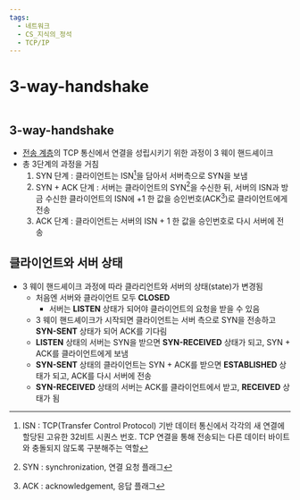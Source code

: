 ```yaml
---
tags:
  - 네트워크
  - CS_지식의_정석
  - TCP/IP
---
```

# 3-way-handshake

```table-of-contents
```

##  3-way-handshake

- [전송 계층](전송%20계층.md)의 TCP 통신에서 연결을 성립시키기 위한 과정이 3 웨이 핸드셰이크
- 총 3단계의 과정을 거침
	1. SYN 단계 : 클라이언트는 ISN[^1]을 담아서 서버측으로 SYN을 보냄
	2. SYN + ACK 단계 : 서버는 클라이언트의 SYN[^2]을 수신한 뒤, 서버의 ISN과 방금 수신한 클라이언트의 ISN에 +1 한 값을 승인번호(ACK[^3])로 클라이언트에게 전송
	3. ACK 단계 : 클라이언트는 서버의 ISN + 1 한 값을 승인번호로 다시 서버에 전송

## 클라이언트와 서버 상태
- 3 웨이 핸드셰이크 과정에 따라 클라리언트와 서버의 상태(state)가 변경됨
	- 처음엔 서버와 클라이언트 모두 **CLOSED**
		- 서버는 **LISTEN** 상태가 되어야 클라이언트의 요청을 받을 수 있음
	- 3 웨이 핸드셰이크가 시작되면 클라이언트는 서버 측으로 SYN을 전송하고 **SYN-SENT** 상태가 되어 ACK를 기다림
	- **LISTEN** 상태의 서버는 SYN을 받으면 **SYN-RECEIVED** 상태가 되고, SYN + ACK를 클라이언트에게 보냄
	- **SYN-SENT** 상태의 클라이언트는 SYN + ACK를 받으면 **ESTABLISHED** 상태가 되고, ACK를 다시 서버에 전송
	- **SYN-RECEIVED** 상태의 서버는 ACK를 클라이언트에서 받고, **RECEIVED** 상태가 됨

[^1]: ISN : TCP(Transfer Control Protocol) 기반 데이터 통신에서 각각의 새 연결에 할당된 고유한 32비트 시퀀스 번호. TCP 연결을 통해 전송되는 다른 데이터 바이트와 충돌되지 않도록 구분해주는 역할
[^2]: SYN : synchronization, 연결 요청 플래그
[^3]: ACK : acknowledgement, 응답 플래그
